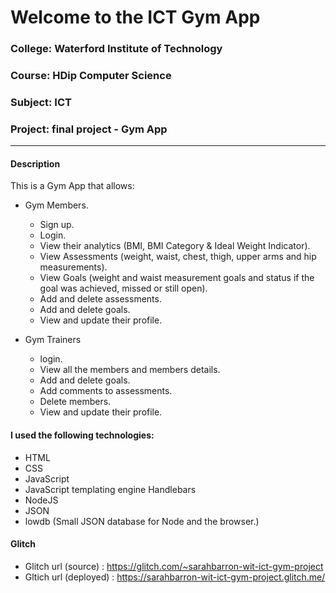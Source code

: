 # Welcome to the ICT Gym App

### College: Waterford Institute of Technology
### Course: HDip Computer Science
### Subject: ICT
### Project: final project - Gym App
---
#### Description
This is a Gym App that allows:
* Gym Members.
  * Sign up.
  * Login.
  * View their analytics (BMI, BMI Category & Ideal Weight Indicator).
  * View Assessments (weight, waist, chest, thigh, upper arms and hip measurements).
  * View Goals (weight and waist measurement goals and status if the goal was achieved, missed or still open). 
  * Add and delete assessments.
  * Add and delete goals.
  * View and update their profile.

* Gym Trainers
  * login.
  * View all the members and members details.
  * Add and delete goals.
  * Add comments to assessments.
  * Delete members.
  * View and update their profile.

#### I used the following technologies:
* HTML
* CSS
* JavaScript
* JavaScript templating engine Handlebars
* NodeJS
* JSON
* lowdb (Small JSON database for Node and the browser.)

#### Glitch 
* Glitch url (source)	: https://glitch.com/~sarahbarron-wit-ict-gym-project 
* Gltich url (deployed)	: https://sarahbarron-wit-ict-gym-project.glitch.me/
